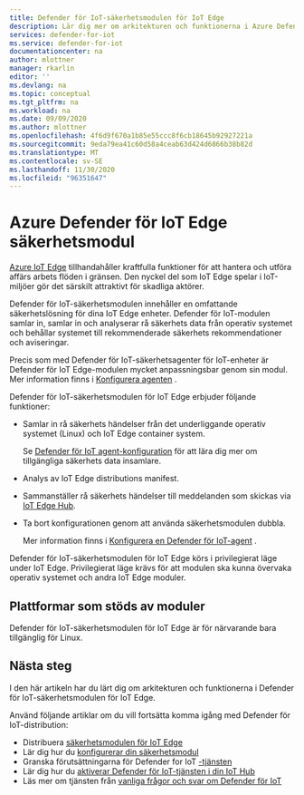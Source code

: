```yaml
---
title: Defender för IoT-säkerhetsmodulen för IoT Edge
description: Lär dig mer om arkitekturen och funktionerna i Azure Defender för IoT-säkerhetsmodulen för IoT Edge.
services: defender-for-iot
ms.service: defender-for-iot
documentationcenter: na
author: mlottner
manager: rkarlin
editor: ''
ms.devlang: na
ms.topic: conceptual
ms.tgt_pltfrm: na
ms.workload: na
ms.date: 09/09/2020
ms.author: mlottner
ms.openlocfilehash: 4f6d9f670a1b85e55ccc8f6cb18645b92927221a
ms.sourcegitcommit: 9eda79ea41c60d58a4ceab63d424d6866b38b82d
ms.translationtype: MT
ms.contentlocale: sv-SE
ms.lasthandoff: 11/30/2020
ms.locfileid: "96351647"
---
```

# <a name="azure-defender-for-iot-edge-security-module"></a>Azure Defender för IoT Edge säkerhetsmodul

[Azure IoT Edge](../iot-edge/index.yml) tillhandahåller kraftfulla funktioner för att hantera och utföra affärs arbets flöden i gränsen.
Den nyckel del som IoT Edge spelar i IoT-miljöer gör det särskilt attraktivt för skadliga aktörer.

Defender för IoT-säkerhetsmodulen innehåller en omfattande säkerhetslösning för dina IoT Edge enheter.
Defender för IoT-modulen samlar in, samlar in och analyserar rå säkerhets data från operativ systemet och behållar systemet till rekommenderade säkerhets rekommendationer och aviseringar.

Precis som med Defender för IoT-säkerhetsagenter för IoT-enheter är Defender för IoT Edge-modulen mycket anpassningsbar genom sin modul.
Mer information finns i [Konfigurera agenten](how-to-agent-configuration.md) .

Defender för IoT-säkerhetsmodulen för IoT Edge erbjuder följande funktioner:

- Samlar in rå säkerhets händelser från det underliggande operativ systemet (Linux) och IoT Edge container system.

  Se [Defender för IoT agent-konfiguration](how-to-agent-configuration.md) för att lära dig mer om tillgängliga säkerhets data insamlare.

- Analys av IoT Edge distributions manifest.

- Sammanställer rå säkerhets händelser till meddelanden som skickas via [IoT Edge Hub](../iot-edge/iot-edge-runtime.md#iot-edge-hub).

- Ta bort konfigurationen genom att använda säkerhetsmodulen dubbla.

  Mer information finns i [Konfigurera en Defender för IoT-agent](how-to-agent-configuration.md) .

Defender för IoT-säkerhetsmodulen för IoT Edge körs i privilegierat läge under IoT Edge.
Privilegierat läge krävs för att modulen ska kunna övervaka operativ systemet och andra IoT Edge moduler.

## <a name="module-supported-platforms"></a>Plattformar som stöds av moduler

Defender för IoT-säkerhetsmodulen för IoT Edge är för närvarande bara tillgänglig för Linux.

## <a name="next-steps"></a>Nästa steg

I den här artikeln har du lärt dig om arkitekturen och funktionerna i Defender för IoT-säkerhetsmodulen för IoT Edge.

Använd följande artiklar om du vill fortsätta komma igång med Defender för IoT-distribution:

- Distribuera [säkerhetsmodulen för IoT Edge](how-to-deploy-edge.md)
- Lär dig hur du [konfigurerar din säkerhetsmodul](how-to-agent-configuration.md)
- Granska förutsättningarna för Defender for IoT [-tjänsten](service-prerequisites.md)
- Lär dig hur du [aktiverar Defender för IoT-tjänsten i din IoT Hub](quickstart-onboard-iot-hub.md)
- Läs mer om tjänsten från [vanliga frågor och svar om Defender för IoT](resources-frequently-asked-questions.md)